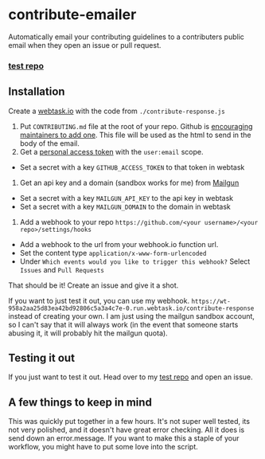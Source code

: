 # contribute-emailer
Automatically email your contributing guidelines to a contributers public email when they open an issue or pull request.

### [test repo](https://github.com/ericwooley/webtask-test)

## Installation
Create a [webtask.io](webtask.io) with the code from `./contribute-response.js`

1. Put `CONTRIBUTING.md` file at the root of your repo. Github is [encouraging maintainers to add one](https://github.com/blog/1184-contributing-guidelines). This file will be used as the html to send in the body of the email.
1. Get a [personal access token](https://github.com/settings/tokens/) with the `user:email` scope.
  * Set a secret with a key `GITHUB_ACCESS_TOKEN` to that token in webtask
1. Get an api key and a domain (sandbox works for me) from [Mailgun](https://app.mailgun.com)
  * Set a secret with a key `MAILGUN_API_KEY` to the api key in webtask
  * Set a secret with a key `MAILGUN_DOMAIN` to the domain in webtask
1. Add a webhook to your repo `https://github.com/<your username>/<your repo>/settings/hooks`
  * Add a webhook to the url from your webhook.io function url.
  * Set the content type `application/x-www-form-urlencoded`
  * Under `Which events would you like to trigger this webhook?` Select `Issues` and `Pull Requests`
  
That should be it! Create an issue and give it a shot.

If you want to just test it out, you can use my webhook. `https://wt-958a2aa25d83ea42bd92806c5a3a4c7e-0.run.webtask.io/contribute-response` instead of creating your own. I am just using the mailgun sandbox account, so I can't say that it will always work (in the event that someone starts abusing it, it will probably hit the mailgun quota). 


## Testing it out
If you just want to test it out. Head over to my [test repo](https://github.com/ericwooley/webtask-test) and open an issue.

## A few things to keep in mind
This was quickly put together in a few hours. It's not super well tested, its not very polished, and it doesn't have great error checking. All it does is send down an error.message. If you want to make this a staple of your workflow, you might have to put some love into the script.

